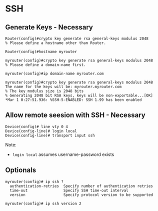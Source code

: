 # SSH

## Generate Keys - **Necessary**
```
Router(config)#crypto key generate rsa general-keys modulus 2048
% Please define a hostname other than Router.

Router(config)#hostname myrouter

myrouter(config)#crypto key generate rsa general-keys modulus 2048
% Please define a domain-name first.

myrouter(config)#ip domain-name myrouter.com

myrouter(config)#crypto key generate rsa general-keys modulus 2048
The name for the keys will be: myrouter.myrouter.com
% The key modulus size is 2048 bits
% Generating 2048 bit RSA keys, keys will be non-exportable...[OK]
*Mar 1 0:27:51.936: %SSH-5-ENABLED: SSH 1.99 has been enabled
```

## Allow remote seesion with SSH - **Necessary**
```
Device(config)# line vty 0 4
Device(config-line)# login local
Device(config-line)# transport input ssh
```
Note:
- `login local` assumes username-password exists

## Optionals
```
myrouter(config)# ip ssh ?
  authentication-retries  Specify number of authentication retries
  time-out                Specify SSH time-out interval
  version                 Specify protocol version to be supported

myrouter(config)# ip ssh version 2
```
